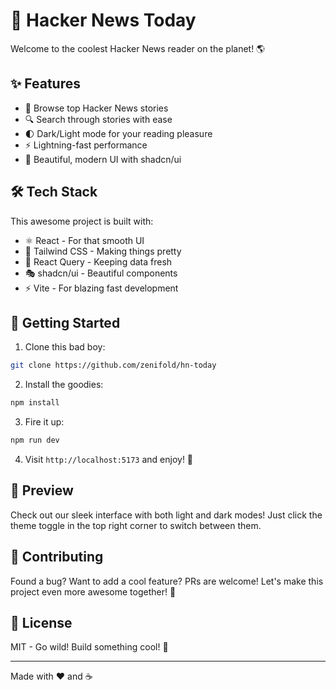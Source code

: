 # 🚀 Hacker News Today

Welcome to the coolest Hacker News reader on the planet! 🌎

## ✨ Features

- 📰 Browse top Hacker News stories
- 🔍 Search through stories with ease
- 🌓 Dark/Light mode for your reading pleasure
- ⚡ Lightning-fast performance
- 🎨 Beautiful, modern UI with shadcn/ui

## 🛠️ Tech Stack

This awesome project is built with:

- ⚛️ React - For that smooth UI
- 🎨 Tailwind CSS - Making things pretty
- 🔄 React Query - Keeping data fresh
- 🎭 shadcn/ui - Beautiful components
- ⚡ Vite - For blazing fast development

## 🚀 Getting Started

1. Clone this bad boy:
```bash
git clone https://github.com/zenifold/hn-today
```

2. Install the goodies:
```bash
npm install
```

3. Fire it up:
```bash
npm run dev
```

4. Visit `http://localhost:5173` and enjoy! 🎉

## 🎨 Preview

Check out our sleek interface with both light and dark modes! Just click the theme toggle in the top right corner to switch between them.

## 🤝 Contributing

Found a bug? Want to add a cool feature? PRs are welcome! Let's make this project even more awesome together! 🚀

## 📝 License

MIT - Go wild! Build something cool! 🎉

---

Made with ❤️ and ☕
